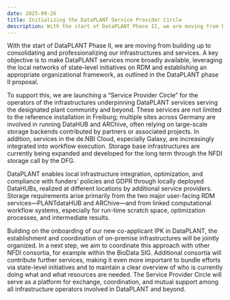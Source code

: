 ```yaml
---
date: 2025-09-26
title: Initializing the DataPLANT Service Provider Circle
description: With the start of DataPLANT Phase II, we are moving from building up to consolidating and professionalizing our infrastructures ...
---
```


With the start of DataPLANT Phase II, we are moving from building up to consolidating and professionalizing our infrastructures and 
services. A key objective is to make DataPLANT services more broadly available, leveraging the local networks of state-level 
initiatives on RDM and establishing an appropriate organizational framework, as outlined in the DataPLANT phase II proposal.

To support this, we are launching a “Service Provider Circle” for the operators of the infrastructures underpinning DataPLANT 
services serving the designated plant community and beyond. These services are not limited to the reference installation in 
Freiburg; multiple sites across Germany are involved in running DataHUB and ARChive, often relying on large-scale storage backends 
contributed by partners or associated projects. In addition, services in the de.NBI Cloud, especially Galaxy, are increasingly 
integrated into workflow execution. Storage base infrastructures are currently being expanded and developed for the long term 
through the NFDI storage call by the DFG.

DataPLANT enables local infrastructure integration, optimization, and compliance with funders’ policies and GDPR through locally 
deployed DataHUBs, realized at different locations by additional service providers. Storage requirements arise primarily from the 
two major user-facing RDM services—PLANTdataHUB and ARChive—and from linked computational workflow systems, especially for 
run-time scratch space, optimization processes, and intermediate results.

Building on the onboarding of our new co-applicant IPK in DataPLANT, the establishment and coordination of on-premise infrastructures 
will be jointly organized. In a next step, we aim to coordinate this approach with other NFDI consortia, for example within the 
BioData SIG. Additional consortia will contribute further services, making it even more important to bundle efforts via state-level 
initiatives and to maintain a clear overview of who is currently doing what and what resources are needed. The Service Provider Circle 
will serve as a platform for exchange, coordination, and mutual support among all infrastructure operators involved in DataPLANT and
beyond.
